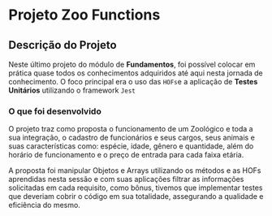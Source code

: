 # Projeto Zoo Functions

## Descrição do Projeto

Neste último projeto do módulo de **Fundamentos**, foi possível colocar em prática quase todos os conhecimentos adquiridos até aqui nesta jornada de conhecimento. O foco principal era o uso das `HOFs`e a aplicação de **Testes Unitários** utilizando o framework `Jest`

### O que foi desenvolvido

O projeto traz como proposta o funcionamento de um Zoológico e toda a sua integração, o cadastro de funcionários e seus cargos, seus animais e suas características como: espécie, idade, gênero e quantidade, além do horário de funcionamento e o preço de entrada para cada faixa etária.

A proposta foi manipular Objetos e Arrays utilizando os métodos e as HOFs aprendidas nesta sessão e com suas aplicações filtrar as informações solicitadas em cada requisito, como bônus, tivemos que implementar testes que deveriam cobrir o código em sua totalidade, assegurando a qualidade e eficiência do mesmo.